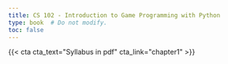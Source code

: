 ```yaml
---
title: CS 102 - Introduction to Game Programming with Python
type: book  # Do not modify.
toc: false
---
```


{{< cta cta_text="Syllabus in pdf" cta_link="chapter1" >}}



